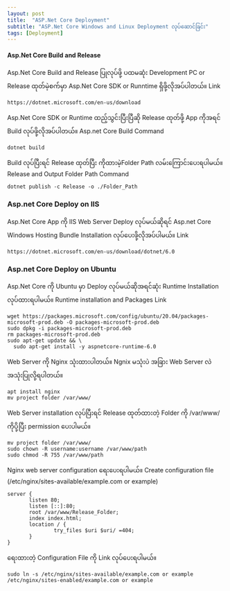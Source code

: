 ```yaml
---
layout: post
title:  "ASP.Net Core Deployment"
subtitle: "ASP.Net Core Windows and Linux Deployment လုပ်ဆောင်ခြင်း"
tags: [Deployment]
---
```


#### Asp.Net Core Build and Release  
Asp.Net Core Build and Release ပြုလုပ်ဖို့ ပထမဆုံး Development PC or Release ထုတ်မဲ့စက်မှာ Asp.Net Core SDK or Runntime ရှိဖို့လိုအပ်ပါတယ်။
Link
```
https://dotnet.microsoft.com/en-us/download
```

Asp.Net Core SDK or Runtime ထည့်သွင်းပြီးပြီဆို Release ထုတ်ဖို့ App ကိုအရင် Build လုပ်ဖို့လိုအပ်ပါတယ်။ 
Asp.net Core Build Command

```
dotnet build 
```

Build လုပ်ပြီးရင် Release ထုတ်ပြီး ကိုထားမဲ့Folder Path လမ်းကြောင်းပေးရပါမယ်။
Release and Output Folder Path Command 

```
dotnet publish -c Release -o ./Folder_Path
```

### Asp.net Core Deploy on IIS 
Asp.Net Core App ကို IIS Web Server Deploy လုပ်မယ်ဆိုရင် Asp.net Core Windows Hosting Bundle Installation လုပ်ပေးဖို့လိုအပ်ပါမယ်။
Link 

```
https://dotnet.microsoft.com/en-us/download/dotnet/6.0
```

### Asp.net Core Deploy on Ubuntu 
Asp.Net Core ကို Ubuntu မှာ Deploy လုပ်မယ်ဆိုအရင်ဆုံး Runtime Installation လုပ်ထားရပါမယ်။ Runtime installation and Packages Link 

```
wget https://packages.microsoft.com/config/ubuntu/20.04/packages-microsoft-prod.deb -O packages-microsoft-prod.deb
sudo dpkg -i packages-microsoft-prod.deb
rm packages-microsoft-prod.deb
sudo apt-get update && \
  sudo apt-get install -y aspnetcore-runtime-6.0
```

Web Server ကို Nginx သုံးထားပါတယ်။ Ngnix မသုံးပဲ အခြား Web Server လဲအသုံးပြုလို့ရပါတယ်။
```
apt install nginx 
mv project folder /var/www/
```
Web Server installation လုပ်ပြီးရင် Release ထုတ်ထားတဲ့ Folder ကို /var/www/ ကိုပို့ပြီး permission ပေးပါမယ်။

```
mv project folder /var/www/
sudo chown -R username:username /var/www/path
sudo chmod -R 755 /var/www/path
```
Nginx web server configuration ရေးပေးရပါမယ်။
Create configuration file (/etc/nginx/sites-available/example.com or example)

```
server {
       listen 80;
       listen [::]:80;
       root /var/www/Release_Folder;
       index index.html;
       location / {
               try_files $uri $uri/ =404;
       }
}
```
ရေးထားတဲ့ Configuration File ကို Link လုပ်ပေးရပါမယ်။
```
sudo ln -s /etc/nginx/sites-available/example.com or example /etc/nginx/sites-enabled/example.com or example
```

